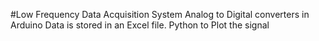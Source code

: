 #Low Frequency Data Acquisition System
Analog to Digital converters in Arduino
Data is stored in an Excel file.
Python to Plot the signal
